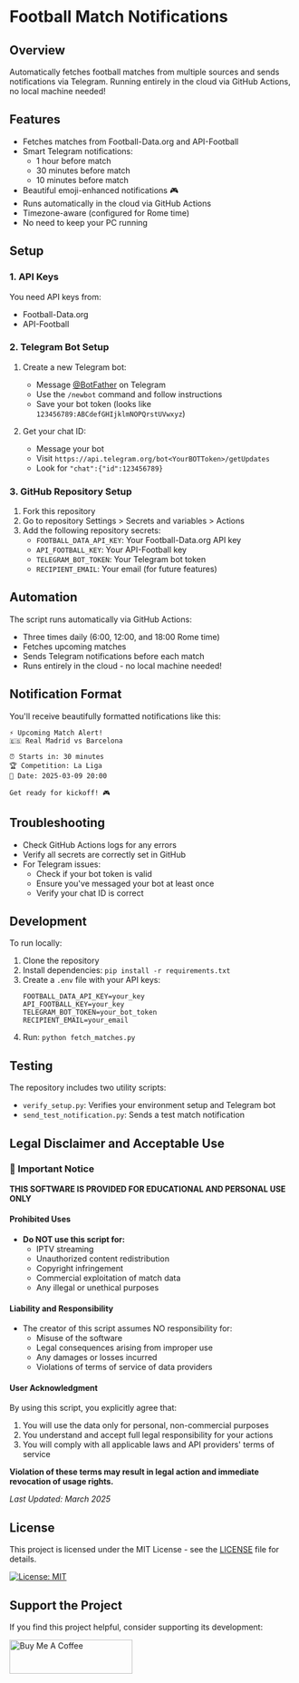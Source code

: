 # Football Match Notifications

## Overview
Automatically fetches football matches from multiple sources and sends notifications via Telegram. Running entirely in the cloud via GitHub Actions, no local machine needed!

## Features
- Fetches matches from Football-Data.org and API-Football
- Smart Telegram notifications:
  - 1 hour before match
  - 30 minutes before match
  - 10 minutes before match
- Beautiful emoji-enhanced notifications 🎮
- Runs automatically in the cloud via GitHub Actions
- Timezone-aware (configured for Rome time)
- No need to keep your PC running

## Setup

### 1. API Keys
You need API keys from:
- Football-Data.org
- API-Football

### 2. Telegram Bot Setup
1. Create a new Telegram bot:
   - Message [@BotFather](https://t.me/botfather) on Telegram
   - Use the `/newbot` command and follow instructions
   - Save your bot token (looks like `123456789:ABCdefGHIjklmNOPQrstUVwxyz`)

2. Get your chat ID:
   - Message your bot
   - Visit `https://api.telegram.org/bot<YourBOTToken>/getUpdates`
   - Look for `"chat":{"id":123456789}`

### 3. GitHub Repository Setup
1. Fork this repository
2. Go to repository Settings > Secrets and variables > Actions
3. Add the following repository secrets:
   - `FOOTBALL_DATA_API_KEY`: Your Football-Data.org API key
   - `API_FOOTBALL_KEY`: Your API-Football key
   - `TELEGRAM_BOT_TOKEN`: Your Telegram bot token
   - `RECIPIENT_EMAIL`: Your email (for future features)

## Automation
The script runs automatically via GitHub Actions:
- Three times daily (6:00, 12:00, and 18:00 Rome time)
- Fetches upcoming matches
- Sends Telegram notifications before each match
- Runs entirely in the cloud - no local machine needed!

## Notification Format
You'll receive beautifully formatted notifications like this:
```
⚡ Upcoming Match Alert!
🇪🇸 Real Madrid vs Barcelona

⏰ Starts in: 30 minutes
🏆 Competition: La Liga
📅 Date: 2025-03-09 20:00

Get ready for kickoff! 🎮
```

## Troubleshooting
- Check GitHub Actions logs for any errors
- Verify all secrets are correctly set in GitHub
- For Telegram issues:
  - Check if your bot token is valid
  - Ensure you've messaged your bot at least once
  - Verify your chat ID is correct

## Development
To run locally:
1. Clone the repository
2. Install dependencies: `pip install -r requirements.txt`
3. Create a `.env` file with your API keys:
   ```
   FOOTBALL_DATA_API_KEY=your_key
   API_FOOTBALL_KEY=your_key
   TELEGRAM_BOT_TOKEN=your_bot_token
   RECIPIENT_EMAIL=your_email
   ```
4. Run: `python fetch_matches.py`

## Testing
The repository includes two utility scripts:
- `verify_setup.py`: Verifies your environment setup and Telegram bot
- `send_test_notification.py`: Sends a test match notification

## Legal Disclaimer and Acceptable Use

### 🚨 Important Notice

**THIS SOFTWARE IS PROVIDED FOR EDUCATIONAL AND PERSONAL USE ONLY**

#### Prohibited Uses
- **Do NOT use this script for:**
  - IPTV streaming
  - Unauthorized content redistribution
  - Copyright infringement
  - Commercial exploitation of match data
  - Any illegal or unethical purposes

#### Liability and Responsibility
- The creator of this script assumes NO responsibility for:
  - Misuse of the software
  - Legal consequences arising from improper use
  - Any damages or losses incurred
  - Violations of terms of service of data providers

#### User Acknowledgment
By using this script, you explicitly agree that:
1. You will use the data only for personal, non-commercial purposes
2. You understand and accept full legal responsibility for your actions
3. You will comply with all applicable laws and API providers' terms of service

**Violation of these terms may result in legal action and immediate revocation of usage rights.**

*Last Updated: March 2025*

## License

This project is licensed under the MIT License - see the [LICENSE](LICENSE) file for details.

[![License: MIT](https://img.shields.io/badge/License-MIT-yellow.svg)](https://opensource.org/licenses/MIT)

## Support the Project

If you find this project helpful, consider supporting its development:

<a href="https://www.buymeacoffee.com/bert78it" target="_blank"><img src="https://cdn.buymeacoffee.com/buttons/v2/default-yellow.png" alt="Buy Me A Coffee" style="height: 60px !important;width: 217px !important;" ></a>
